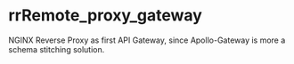 # rrRemote_proxy_gateway

NGINX Reverse Proxy as first API Gateway, since Apollo-Gateway is more a schema stitching solution.